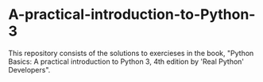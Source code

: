 # A-practical-introduction-to-Python-3
This repository consists of the solutions to exercieses in the book, "Python Basics:  A practical introduction to Python 3, 
4th edition by 'Real Python' Developers".

